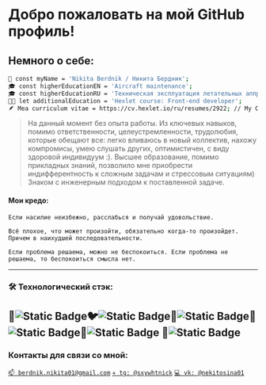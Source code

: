 # Добро пожаловать на мой GitHub профиль! #
## Немного о себе:
```bash
👱 const myName = 'Nikita Berdnik / Никита Бердник';
🎓 const higherEducationEN = 'Aircraft maintenance';
🎓 const higherEducationRU = 'Техническая эксплуатация летательных аппратов и двигателей';
👨‍💻 let additionalEducation = 'Hexlet course: Front-end developer';
🪶 Mea сurriculum vitae = https://cv.hexlet.io/ru/resumes/2922; // My CV
```
> На данный момент без опыта работы. Из ключевых навыков, помимо ответственности, целеустремленности, трудолюбия, которые обещают все: легко вливаюсь в новый коллектив, нахожу компромисы, умею слушать других, оптимистичен, с виду здоровой индивидуум :). Высшее образование, помимо прикладных знаний, позволило мне приобрести индифферентность к сложным задачам и стрессовым ситуациям) Знаком с инженерным подходом к поставленной задаче.

#### Мои кредо:
```
Если насилие неизбежно, расслабься и получай удовольствие.

Всё плохое, что может произойти, обязательно когда-то произойдет. Причем в наихудшей последовательности.

Если проблема решаема, можно не беспокоиться. Если проблема не решаема, то беспокоиться смысла нет.
```
---
### 🛠️ Технологический стэк:
🐝![Static Badge](https://img.shields.io/badge/JavaScript-yellow?style=for-the-badge&logoColor=yellow)🐦![Static Badge](https://img.shields.io/badge/HTML5-940a21?style=for-the-badge&labelColor=940a21)🐋![Static Badge](https://img.shields.io/badge/CSS3-0091ff?style=for-the-badge&logoColor=00922f&labelColor=940a21&color=0091ff)🌵![Static Badge](https://img.shields.io/badge/GitHub%20Actions-4fa300?style=for-the-badge&logoColor=red)🍇![Static Badge](https://img.shields.io/badge/Unix%20Shell%20Scripting-4700a3?style=for-the-badge&logoColor=red)
🧁![Static Badge](https://img.shields.io/badge/Unit-Testing-4100c4?style=for-the-badge&logoColor=red&labelColor=ff7070&color=662f5d)
---
### Контакты для связи со мной:
[`📫 berdnik.nikita01@gmail.com`](mailto:berdnik.nikita01@gmail.com)  [`✈️ tg: @sxywhtnick`]((https://t.me/Sxywhtnick)) [`💻 vk: @nekitosina01`]((https://vk.com/nekitosina01)) 
